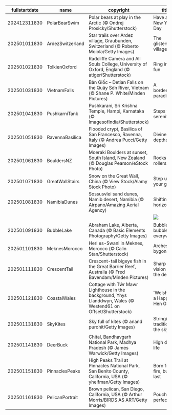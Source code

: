 |fullstartdate|name|copyright|title|image|
|--|--|--|--|--|
202412311830|PolarBearSwim|Polar bears at play in the Arctic (© Ondrej Prosicky/Shutterstock)|Have an ice New Year's Day|![](/en-IN/2025/01/202412311830PolarBearSwim.jpg)|
202501011830|ArdezSwitzerland|Star trails over Ardez village, Graubunden, Switzerland (© Roberto Moiola/Getty Images)|The glistening village|![](/en-IN/2025/01/202501011830ArdezSwitzerland.jpg)|
202501021830|TolkienOxford|Radcliffe Camera and All Souls College, University of Oxford, England (© atiger/Shutterstock)|Ring in the fun|![](/en-IN/2025/01/202501021830TolkienOxford.jpg)|
202501031830|VietnamFalls|Bản Giốc – Detian Falls on the Quây Sơn River, Vietnam (© Shane P. White/Minden Pictures)|A borderline paradise|![](/en-IN/2025/01/202501031830VietnamFalls.jpg)|
202501041830|PushkarniTank|Pushkarani, Sri Krishna Temple, Hampi, Karnataka (© ImagesofIndia/Shutterstock)|Steps to serenity|![](/en-IN/2025/01/202501041830PushkarniTank.jpg)|
202501051830|RavennaBasilica|Flooded crypt, Basilica of San Francesco, Ravenna, Italy (© Andrea Pucci/Getty Images)|Divine depths|![](/en-IN/2025/01/202501051830RavennaBasilica.jpg)|
202501061830|BouldersNZ|Moeraki Boulders at sunset, South Island, New Zealand (© Douglas Pearson/eStock Photo)|Rocks and rollers|![](/en-IN/2025/01/202501061830BouldersNZ.jpg)|
202501071830|GreatWallStairs|Snow on the Great Wall, China (© View Stock/Alamy Stock Photo)|Step up your game|![](/en-IN/2025/01/202501071830GreatWallStairs.jpg)|
202501081830|NamibiaDunes|Sossusvlei sand dunes, Namib desert, Namibia (© Airpano/Amazing Aerial Agency)|Shifting horizons|![](/en-IN/2025/01/202501081830NamibiaDunes.jpg)|
||||![](/en-IN/2025/01/.jpg)|
202501091830|BubbleLake|Abraham Lake, Alberta, Canada (© Basic Elements Photography/Getty Images)|Bubbles, bubbles everywhere|![](/en-IN/2025/01/202501091830BubbleLake.jpg)|
202501101830|MeknesMorocco|Heri es-Swani in Meknes, Morocco (© Calin Stan/Shutterstock)|Arches of a bygone era|![](/en-IN/2025/01/202501101830MeknesMorocco.jpg)|
202501111830|CrescentTail|Crescent-tail bigeye fish in the Great Barrier Reef, Australia (© Fred Bavendam/Minden Pictures)|Sharp vision in the depths|![](/en-IN/2025/01/202501111830CrescentTail.jpg)|
202501121830|CoastalWales|Cottage with Tŵr Mawr Lighthouse in the background, Ynys Llanddwyn, Wales (© Westend61 on Offset/Shutterstock)|'Welsh' you a Happy Hen Galan!|![](/en-IN/2025/01/202501121830CoastalWales.jpg)|
202501131830|SkyKites|Sky full of kites (© anand purohit/Getty Images)|Stringing traditions in the sky|![](/en-IN/2025/01/202501131830SkyKites.jpg)|
202501141830|DeerBuck|Chital, Bandhavgarh National Park, Madhya Pradesh (© James Warwick/Getty Images)|High deer life|![](/en-IN/2025/01/202501141830DeerBuck.jpg)|
202501151830|PinnaclesPeaks|High Peaks Trail at Pinnacles National Park, San Benito County, California, USA (© yhelfman/Getty Images)|Born from fire, built to last|![](/en-IN/2025/01/202501151830PinnaclesPeaks.jpg)|
202501161830|PelicanPortrait|Brown pelican, San Diego, California, USA (© Arthur Morris/BIRDS AS ART/Getty Images)|Pouch perfect|![](/en-IN/2025/01/202501161830PelicanPortrait.jpg)|
